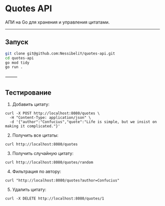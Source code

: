 # Quotes API

АПИ на Go для хранения и управления цитатами.

---

##  Запуск

```bash
git clone git@github.com:NessibeliY/quotes-api.git
cd quotes-api
go mod tidy
go run .
```


⸻

## Тестирование

1. Добавить цитату:

```
curl -X POST http://localhost:8080/quotes \
  -H "Content-Type: application/json" \
  -d '{"author":"Confucius","quote":"Life is simple, but we insist on making it complicated."}'
```

2. Получить все цитаты:
```
curl http://localhost:8080/quotes
```

3. Получить случайную цитату:
```
curl http://localhost:8080/quotes/random
```

4. Фильтрация по автору:
```
curl "http://localhost:8080/quotes?author=Confucius"
```

5. Удалить цитату:
```
curl -X DELETE http://localhost:8080/quotes/1
```
